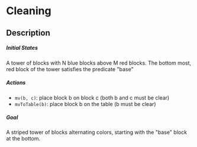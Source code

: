 # Cleaning

## Description

##### Initial States
A tower of blocks with N blue blocks above M red blocks. The bottom most, red block of the tower satisfies the predicate "base"

##### Actions
- `mv(b, c)`: place block b on block c (both b and c must be clear)
- `mvToTable(b)`: place block b on the table (b must be clear)

##### Goal
A striped tower of blocks alternating colors, starting with the "base" block at the bottom. 
